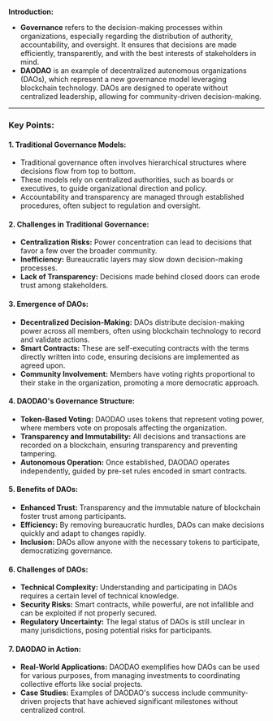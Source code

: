 **Introduction:**

-   **Governance** refers to the decision-making processes within organizations, especially regarding the distribution of authority, accountability, and oversight. It ensures that decisions are made efficiently, transparently, and with the best interests of stakeholders in mind.
-   **DAODAO** is an example of decentralized autonomous organizations (DAOs), which represent a new governance model leveraging blockchain technology. DAOs are designed to operate without centralized leadership, allowing for community-driven decision-making.

* * * *

### **Key Points:**

#### **1\. Traditional Governance Models:**

-   Traditional governance often involves hierarchical structures where decisions flow from top to bottom.
-   These models rely on centralized authorities, such as boards or executives, to guide organizational direction and policy.
-   Accountability and transparency are managed through established procedures, often subject to regulation and oversight.

#### **2\. Challenges in Traditional Governance:**

-   **Centralization Risks:** Power concentration can lead to decisions that favor a few over the broader community.
-   **Inefficiency:** Bureaucratic layers may slow down decision-making processes.
-   **Lack of Transparency:** Decisions made behind closed doors can erode trust among stakeholders.

#### **3\. Emergence of DAOs:**

-   **Decentralized Decision-Making:** DAOs distribute decision-making power across all members, often using blockchain technology to record and validate actions.
-   **Smart Contracts:** These are self-executing contracts with the terms directly written into code, ensuring decisions are implemented as agreed upon.
-   **Community Involvement:** Members have voting rights proportional to their stake in the organization, promoting a more democratic approach.

#### **4\. DAODAO's Governance Structure:**

-   **Token-Based Voting:** DAODAO uses tokens that represent voting power, where members vote on proposals affecting the organization.
-   **Transparency and Immutability:** All decisions and transactions are recorded on a blockchain, ensuring transparency and preventing tampering.
-   **Autonomous Operation:** Once established, DAODAO operates independently, guided by pre-set rules encoded in smart contracts.

#### **5\. Benefits of DAOs:**

-   **Enhanced Trust:** Transparency and the immutable nature of blockchain foster trust among participants.
-   **Efficiency:** By removing bureaucratic hurdles, DAOs can make decisions quickly and adapt to changes rapidly.
-   **Inclusion:** DAOs allow anyone with the necessary tokens to participate, democratizing governance.

#### **6\. Challenges of DAOs:**

-   **Technical Complexity:** Understanding and participating in DAOs requires a certain level of technical knowledge.
-   **Security Risks:** Smart contracts, while powerful, are not infallible and can be exploited if not properly secured.
-   **Regulatory Uncertainty:** The legal status of DAOs is still unclear in many jurisdictions, posing potential risks for participants.

#### **7\. DAODAO in Action:**

-   **Real-World Applications:** DAODAO exemplifies how DAOs can be used for various purposes, from managing investments to coordinating collective efforts like social projects.
-   **Case Studies:** Examples of DAODAO's success include community-driven projects that have achieved significant milestones without centralized control.